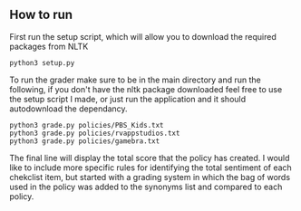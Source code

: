 
## How to run
First run the setup script, which will allow you to download the required packages from NLTK
```
python3 setup.py
```
To run the grader make sure to be in the main directory and run the following, if you don't have the nltk package downloaded feel free to use the setup script I made, or just run the application and it should autodownload the dependancy.
```
python3 grade.py policies/PBS_Kids.txt    
python3 grade.py policies/rvappstudios.txt
python3 grade.py policies/gamebra.txt 
```
The final line will display the total score that the policy has created. 
I would like to include more specific rules for identifying the total sentiment of each chekclist item, but started with a grading system in which the bag of words used in the policy was added to the synonyms list and compared to each policy. 
